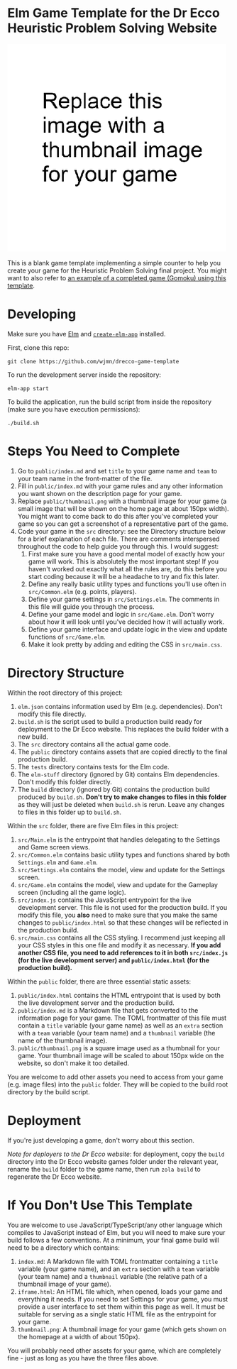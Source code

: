 # Elm Game Template for the Dr Ecco Heuristic Problem Solving Website

![thumbnail](public/thumbnail.png)

This is a blank game template implementing a simple counter to help you create your game for the Heuristic Problem Solving final project. You might want to also refer to [an example of a completed game (Gomoku) using this template](https://github.com/wjmn/gomoku). 

# Developing

Make sure you have [Elm](https://elm-lang.org/) and [`create-elm-app`](https://github.com/halfzebra/create-elm-app) installed. 

First, clone this repo:

```
git clone https://github.com/wjmn/drecco-game-template
```

To run the development server inside the repository:

```
elm-app start
```

To build the application, run the build script from inside the repository (make sure you have execution permissions):

```
./build.sh
```

# Steps You Need to Complete

1. Go to `public/index.md` and set `title` to your game name and `team` to your team name in the front-matter of the file.
2. Fill in `public/index.md` with your game rules and any other information you want shown on the description page for your game. 
3. Replace `public/thumbnail.png` with a thumbnail image for your game (a small image that will be shown on the home page at about 150px width). You might want to come back to do this after you've completed your game so you can get a screenshot of a representative part of the game. 
3. Code your game in the `src` directory: see the Directory structure below for a brief explanation of each file. There are comments interspersed throughout the code to help guide you through this. I would suggest:
    1. First make sure you have a good mental model of exactly how your game will work. This is absolutely the most important step! If you haven't worked out exactly what all the rules are, do this before you start coding because it will be a headache to try and fix this later. 
    2. Define any really basic utility types and functions you'll use often in `src/Common.elm` (e.g. points, players). 
    2. Define your game settings in `src/Settings.elm`. The comments in this file will guide you through the process. 
    3. Define your game model and logic in `src/Game.elm`. Don't worry about how it will look until you've decided how it will actually work. 
    4. Define your game interface and update logic in the view and update functions of `src/Game.elm`.
    5. Make it look pretty by adding and editing the CSS in `src/main.css`. 

# Directory Structure

Within the root directory of this project:
1. `elm.json` contains information used by Elm (e.g. dependencies). Don't modify this file directly. 
2. `build.sh` is the script used to build a production build ready for deployment to the Dr Ecco website. This replaces the build folder with a new build.  
3. The `src` directory contains all the actual game code. 
4. The `public` directory contains assets that are copied directly to the final production build. 
5. The `tests` directory contains tests for the Elm code.
6. The `elm-stuff` directory (ignored by Git) contains Elm dependencies. Don't modify this folder directly. 
7. The `build` directory (ignored by Git) contains the production build produced by `build.sh`. **Don't try to make changes to files in this folder** as they will just be deleted when `build.sh` is rerun. Leave any changes to files in this folder up to `build.sh`.

Within the `src` folder, there are five Elm files in this project:
1. `src/Main.elm` is the entrypoint that handles delegating to the Settings and Game screen views. 
2. `src/Common.elm` contains basic utility types and functions shared by both `Settings.elm` and `Game.elm`.
3. `src/Settings.elm` contains the model, view and update for the Settings screen. 
4. `src/Game.elm` contains the model, view and update for the Gameplay screen (including all the game logic). 
5. `src/index.js` contains the JavaScript entrypoint for the live development server. This file is not used for the production build. If you modify this file, you **also** need to make sure that you make the same changes to `public/index.html` so that these changes will be reflected in the production build. 
6. `src/main.css` contains all the CSS styling. I recommend just keeping all your CSS styles in this one file and modify it as necessary. **If you add another CSS file, you need to add references to it in both `src/index.js` (for the live development server) and `public/index.html` (for the production build).**

Within the `public` folder, there are three essential static assets:
1. `public/index.html` contains the HTML entrypoint that is used by both the live development server and the production build. 
2. `public/index.md` is a Markdown file that gets converted to the information page for your game. The TOML frontmatter of this file must contain a `title` variable (your game name) as well as an `extra` section with a `team` variable (your team name) and a `thumbnail` variable (the name of the thumbnail image). 
3. `public/thumbnail.png` is a square image used as a thumbnail for your game. Your thumbnail image will be scaled to about 150px wide on the website, so don't make it too detailed. 

You are welcome to add other assets you need to access from your game (e.g. image files) into the `public` folder. They will be copied to the build root directory by the build script. 

# Deployment

If you're just developing a game, don't worry about this section. 

*Note for deployers to the Dr Ecco website*: for deployment, copy the `build` directory into the Dr Ecco website games folder under the relevant year, rename the `build` folder to the game name, then run `zola build` to regenerate the Dr Ecco website.

# If You Don't Use This Template

You are welcome to use JavaScript/TypeScript/any other language which compiles to JavaScript instead of Elm, but you will need to make sure your build follows a few conventions. At a minimum, your final game build will need to be a directory which contains:

1. `index.md`: A Markdown file with TOML frontmatter containing a `title` variable (your game name), and an `extra` section with a `team` variable (your team name) and a `thumbnail` variable (the relative path of a thumbnail image of your game). 
2. `iframe.html`: An HTML file which, when opened, loads your game and everything it needs. If you need to set Settings for your game, you must provide a user interface to set them within this page as well. It must be suitable for serving as a single static HTML file as the entrypoint for your game.
3. `thumbnail.png`: A thumbnail image for your game (which gets shown on the homepage at a width of about 150px). 

You will probably need other assets for your game, which are completely fine - just as long as you have the three files above. 
